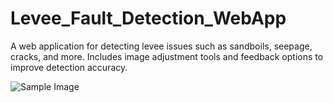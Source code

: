 # Levee_Fault_Detection_WebApp
A web application for detecting levee issues such as sandboils, seepage, cracks, and more. Includes image adjustment tools and feedback options to improve detection accuracy.

![Sample Image](./sample.png)
